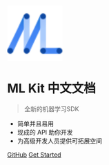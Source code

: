 

![logo](_media/cbndo-0i0mo.svg)

# ML Kit 中文文档

> 全新的机器学习SDK

* 简单并且易用
* 现成的 API 助你开发
* 为高级开发人员提供可拓展空间

[GitHub](https://github.com/Quorafind/MLkit-CN/tree/master)
[Get Started](/README)


